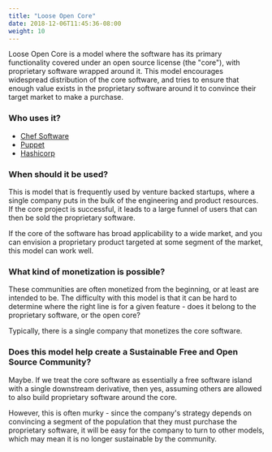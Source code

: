 ```yaml
---
title: "Loose Open Core"
date: 2018-12-06T11:45:36-08:00
weight: 10
---
```


Loose Open Core is a model where the software has its primary functionality
covered under an open source license (the "core"), with proprietary software 
wrapped around it. This model encourages widespread distribution of the core
software, and tries to ensure that enough value exists in the proprietary
software around it to convince their target market to make a purchase.

### Who uses it?

* [Chef Software](https://chef.io)
* [Puppet](https://puppet.com)
* [Hashicorp](https://www.hashicorp.com)

### When should it be used?

This is model that is frequently used by venture backed startups, where a single
company puts in the bulk of the engineering and product resources. If the core
project is successful, it leads to a large funnel of users that can then be
sold the proprietary software.

If the core of the software has broad applicability to a wide market, and you
can envision a proprietary product targeted at some segment of the market, this
model can work well.

### What kind of monetization is possible?

These communities are often monetized from the beginning, or at least are intended
to be. The difficulty with this model is that it can be hard to determine where the
right line is for a given feature - does it belong to the proprietary software, or
the open core? 

Typically, there is a single company that monetizes the core software.

### Does this model help create a Sustainable Free and Open Source Community?

Maybe. If we treat the core software as essentially a free software island with a
single downstream derivative, then yes, assuming others are allowed to also build
proprietary software around the core. 

However, this is often murky - since the company's strategy depends on convincing
a segment of the population that they must purchase the proprietary software, it
will be easy for the company to turn to other models, which may mean it is no
longer sustainable by the community.
